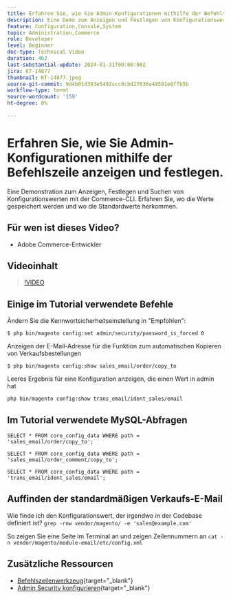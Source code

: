 ```yaml
---
title: Erfahren Sie, wie Sie Admin-Konfigurationen mithilfe der Befehlszeile anzeigen und festlegen.
description: Eine Demo zum Anzeigen und Festlegen von Konfigurationswerten mithilfe der Befehlszeile
feature: Configuration,Console,System
topic: Administration,Commerce
role: Developer
level: Beginner
doc-type: Technical Video
duration: 462
last-substantial-update: 2024-01-31T00:00:00Z
jira: KT-14877
thumbnail: KT-14877.jpeg
source-git-commit: 9d4b01d383e5492ccc0cbd27636a49581e8ffb5b
workflow-type: tm+mt
source-wordcount: '159'
ht-degree: 0%

---
```



# Erfahren Sie, wie Sie Admin-Konfigurationen mithilfe der Befehlszeile anzeigen und festlegen.

Eine Demonstration zum Anzeigen, Festlegen und Suchen von Konfigurationswerten mit der Commerce-CLI. Erfahren Sie, wo die Werte gespeichert werden und wo die Standardwerte herkommen.

## Für wen ist dieses Video?

- Adobe Commerce-Entwickler

## Videoinhalt

>[!VIDEO](https://video.tv.adobe.com/v/3427123?&learn=on)

## Einige im Tutorial verwendete Befehle

Ändern Sie die Kennwortsicherheitseinstellung in &quot;Empfohlen&quot;:

`$ php bin/magento config:set admin/security/password_is_forced 0`

Anzeigen der E-Mail-Adresse für die Funktion zum automatischen Kopieren von Verkaufsbestellungen

`$ php bin/magento config:show sales_email/order/copy_to`

Leeres Ergebnis für eine Konfiguration anzeigen, die einen Wert in admin hat

`php bin/magento config:show trans_email/ident_sales/email`

## Im Tutorial verwendete MySQL-Abfragen

```
SELECT * FROM core_config_data WHERE path = 'sales_email/order/copy_to';

SELECT * FROM core_config_data WHERE path = 'sales_email/order_comment/copy_to';

SELECT * FROM core_config_data WHERE path = 'trans_email/ident_sales/email';
```

## Auffinden der standardmäßigen Verkaufs-E-Mail

Wie finde ich den Konfigurationswert, der irgendwo in der Codebase definiert ist?
`grep -rnw vendor/magento/ -e 'sales@example.com'`

So zeigen Sie eine Seite im Terminal an und zeigen Zeilennummern an `cat -n vendor/magento/module-email/etc/config.xml`

## Zusätzliche Ressourcen

- [Befehlszeilenwerkzeug](https://experienceleague.adobe.com/docs/commerce-operations/configuration-guide/cli/config-cli.html){target="_blank"}
- [Admin Security konfigurieren](https://experienceleague.adobe.com/docs/commerce-admin/systems/security/security-admin.html){target="_blank"}
